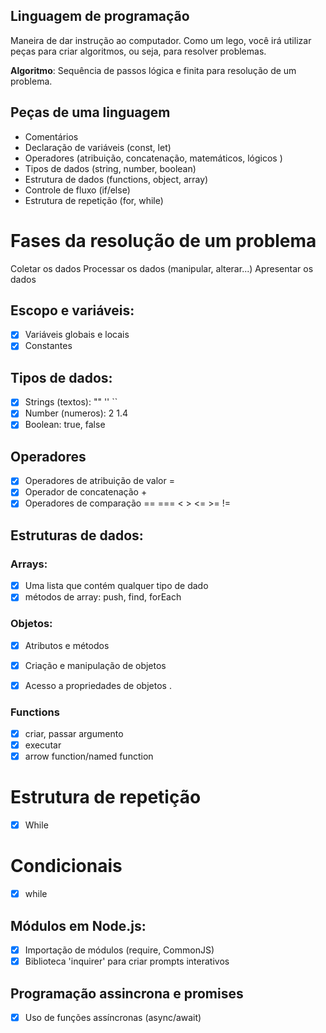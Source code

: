 ## Linguagem de programação
Maneira de dar instrução ao computador.
Como um lego, você irá utilizar peças para criar algoritmos, ou seja, para resolver problemas.

**Algoritmo**: Sequência de passos lógica e finita para resolução de um problema.

## Peças de uma linguagem
- Comentários
- Declaração de variáveis (const, let)
- Operadores (atribuição, concatenação, matemáticos, lógicos )
- Tipos de dados (string, number, boolean)
- Estrutura de dados (functions, object, array)
- Controle de fluxo (if/else)
- Estrutura de repetição (for, while)

# Fases da resolução de um problema
Coletar os dados
Processar os dados (manipular, alterar...)
Apresentar os dados

## Escopo e variáveis:
- [x] Variáveis globais e locais
- [x] Constantes

## Tipos de dados:

- [x] Strings (textos): "" '' ``
- [x] Number (numeros): 2 1.4
- [x] Boolean: true, false

## Operadores

- [x] Operadores de atribuição de valor =
- [x] Operador de concatenação +
- [x] Operadores de comparação == === < > <= >= !=

## Estruturas de dados:

### Arrays:

- [x] Uma lista que contém qualquer tipo de dado
- [x] métodos de array: push, find, forEach

### Objetos:

- [x] Atributos e métodos
- [x] Criação e manipulação de objetos
- [x] Acesso a propriedades de objetos .


### Functions

- [x] criar, passar argumento
- [x] executar
- [x] arrow function/named function

# Estrutura de repetição
- [x] While

# Condicionais
- [x] while

## Módulos em Node.js:
- [x] Importação de módulos (require, CommonJS)
- [x] Biblioteca 'inquirer' para criar prompts interativos

## Programação assincrona e promises
- [x] Uso de funções assíncronas (async/await)
